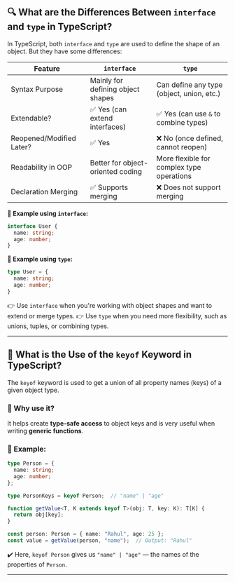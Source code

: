  

## 🔍 What are the Differences Between `interface` and `type` in TypeScript?

In TypeScript, both `interface` and `type` are used to define the shape of an object. But they have some differences:

| Feature                  | `interface`                       | `type`                                    |
| ------------------------ | --------------------------------- | ----------------------------------------- |
| Syntax Purpose           | Mainly for defining object shapes | Can define any type (object, union, etc.) |
| Extendable?              | ✅ Yes (can extend interfaces)     | ✅ Yes (can use `&` to combine types)      |
| Reopened/Modified Later? | ✅ Yes                             | ❌ No (once defined, cannot reopen)        |
| Readability in OOP       | Better for object-oriented coding | More flexible for complex type operations |
| Declaration Merging      | ✅ Supports merging                | ❌ Does not support merging                |

**📝 Example using `interface`:**

```ts
interface User {
  name: string;
  age: number;
}
```

**📝 Example using `type`:**

```ts
type User = {
  name: string;
  age: number;
}
```

👉 Use `interface` when you're working with object shapes and want to extend or merge types.
👉 Use `type` when you need more flexibility, such as unions, tuples, or combining types.

---

## 🔑 What is the Use of the `keyof` Keyword in TypeScript?

The `keyof` keyword is used to get a union of all property names (keys) of a given object type.

### 🎯 Why use it?

It helps create **type-safe access** to object keys and is very useful when writing **generic functions**.

### 📝 Example:

```ts
type Person = {
  name: string;
  age: number;
};

type PersonKeys = keyof Person;  // "name" | "age"

function getValue<T, K extends keyof T>(obj: T, key: K): T[K] {
  return obj[key];
}

const person: Person = { name: "Rahul", age: 25 };
const value = getValue(person, "name");  // Output: "Rahul"
```

✔️ Here, `keyof Person` gives us `"name" | "age"` — the names of the properties of `Person`.

---
 